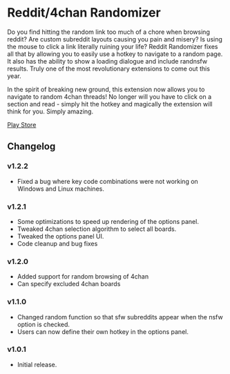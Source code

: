 # Reddit/4chan Randomizer
Do you find hitting the random link too much of a chore when browsing reddit? Are custom subreddit layouts causing you pain and misery? Is using the mouse to click a link literally ruining your life? Reddit Randomizer fixes all that by allowing you to easily use a hotkey to navigate to a random page. It also has the ability to show a loading dialogue and include randnsfw results. Truly one of the most revolutionary extensions to come out this year.

In the spirit of breaking new ground, this extension now allows you to navigate to random 4chan threads! No longer will you have to click on a section and read - simply hit the hotkey and magically the extension will think for you. Simply amazing.

[Play Store](https://chrome.google.com/webstore/detail/reddit4chan-randomizer/afkglhifebfaabejgnpdkeljeohdgdej)

## Changelog
### v1.2.2
- Fixed a bug where key code combinations were not working on Windows and Linux machines.

### v1.2.1
- Some optimizations to speed up rendering of the options panel.
- Tweaked 4chan selection algorithm to select all boards.
- Tweaked the options panel UI.
- Code cleanup and bug fixes

### v1.2.0
- Added support for random browsing of 4chan
- Can specify excluded 4chan boards

### v1.1.0
- Changed random function so that sfw subreddits appear when the nsfw option is checked.
- Users can now define their own hotkey in the options panel.

### v1.0.1
- Initial release.
